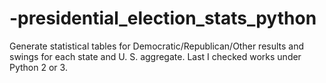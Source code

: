 # -presidential_election_stats_python
Generate statistical tables for Democratic/Republican/Other results and swings for each state and U. S. aggregate.  Last I checked works under Python 2 or 3.
